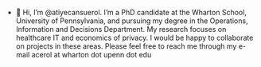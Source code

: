 - 👋 Hi, I’m @atiyecansuerol. I’m a PhD candidate at the Wharton School, University of Pennsylvania, and pursuing my degree in the Operations, Information and Decisions Department.
  My research focuses on healthcare IT and economics of privacy. I would be happy to collaborate on projects in these areas. 
  Please feel free to reach me through my e-mail acerol at wharton dot upenn dot edu

<!---
atiyecansuerol/atiyecansuerol is a ✨ special ✨ repository because its `README.md` (this file) appears on your GitHub profile.
You can click the Preview link to take a look at your changes.
--->
